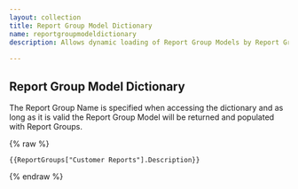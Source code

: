 ```yaml
---
layout: collection
title: Report Group Model Dictionary
name: reportgroupmodeldictionary
description: Allows dynamic loading of Report Group Models by Report Group Name
 
---
```


## Report Group Model Dictionary

The Report Group Name is specified when accessing the dictionary and as long as it is valid the Report Group Model will be returned and populated with Report Groups.

{% raw %}
```liquid
{{ReportGroups["Customer Reports"].Description}}

```
{% endraw %}
